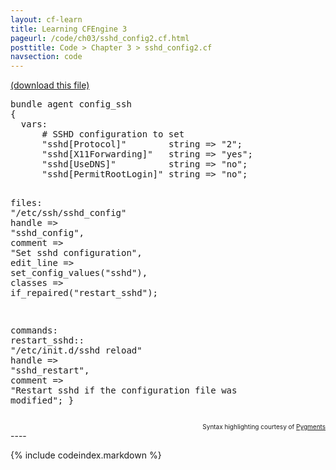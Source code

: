 ```yaml
---
layout: cf-learn
title: Learning CFEngine 3
pageurl: /code/ch03/sshd_config2.cf.html
posttitle: Code > Chapter 3 > sshd_config2.cf
navsection: code
---
```


[(download this file)](https://raw.github.com/zzamboni/cf-learn.info/master/src/ch03/sshd_config2.cf)

<div class="highlight"><pre><span class="k">bundle</span> <span class="k">agent</span> <span class="nf">config_ssh</span>
<span class="p">{</span>
  <span class="kd">vars</span><span class="p">:</span>
      <span class="c"># SSHD configuration to set</span>
      <span class="p">&quot;</span><span class="nv">sshd[Protocol]</span><span class="p">&quot;</span>        <span class="kt">string</span> <span class="o">=&gt;</span> <span class="s">&quot;2&quot;</span><span class="p">;</span>
      <span class="p">&quot;</span><span class="nv">sshd[X11Forwarding]</span><span class="p">&quot;</span>   <span class="kt">string</span> <span class="o">=&gt;</span> <span class="s">&quot;yes&quot;</span><span class="p">;</span>
      <span class="p">&quot;</span><span class="nv">sshd[UseDNS]</span><span class="p">&quot;</span>          <span class="kt">string</span> <span class="o">=&gt;</span> <span class="s">&quot;no&quot;</span><span class="p">;</span>
      <span class="p">&quot;</span><span class="nv">sshd[PermitRootLogin]</span><span class="p">&quot;</span> <span class="kt">string</span> <span class="o">=&gt;</span> <span class="s">&quot;no&quot;</span><span class="p">;</span>

  <span class="kd">files</span><span class="p">:</span>
      <span class="s">&quot;/etc/ssh/sshd_config&quot;</span>
        <span class="kr">handle</span>    <span class="o">=&gt;</span> <span class="s">&quot;sshd_config&quot;</span><span class="p">,</span>
        <span class="kr">comment</span>   <span class="o">=&gt;</span> <span class="s">&quot;Set sshd configuration&quot;</span><span class="p">,</span>
        <span class="kr">edit_line</span> <span class="o">=&gt;</span> <span class="nf">set_config_values</span><span class="p">(</span><span class="s">&quot;sshd&quot;</span><span class="p">),</span>
        <span class="kr">classes</span>   <span class="o">=&gt;</span> <span class="nf">if_repaired</span><span class="p">(</span><span class="s">&quot;restart_sshd&quot;</span><span class="p">);</span>

  <span class="kd">commands</span><span class="p">:</span>
    <span class="nc">restart_sshd</span><span class="p">::</span>
      <span class="s">&quot;/etc/init.d/sshd reload&quot;</span>
        <span class="kr">handle</span>  <span class="o">=&gt;</span> <span class="s">&quot;sshd_restart&quot;</span><span class="p">,</span>
        <span class="kr">comment</span> <span class="o">=&gt;</span> <span class="s">&quot;Restart sshd if the configuration file was modified&quot;</span><span class="p">;</span>
<span class="p">}</span>
</pre></div>

<div align="right"><font size="-2">Syntax highlighting courtesy of <a href="http://blog.zzamboni.org/cfengine3-lexer-for-pygments">Pygments</a></font></div>
----

{% include codeindex.markdown %}
